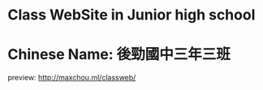 # Class WebSite in Junior high school
# Chinese Name: 後勁國中三年三班
preview: http://maxchou.ml/classweb/
